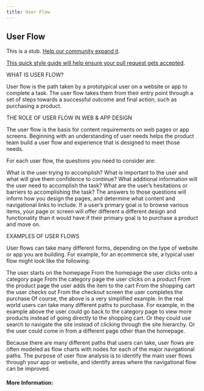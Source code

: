 ```yaml
---
title: User Flow
---
```

## User Flow

This is a stub. <a href='https://github.com/freecodecamp/guides/tree/master/src/pages/user-experience-design/user-flow/index.md' target='_blank' rel='nofollow'>Help our community expand it</a>.

<a href='https://github.com/freecodecamp/guides/blob/master/README.md' target='_blank' rel='nofollow'>This quick style guide will help ensure your pull request gets accepted</a>.

<!-- The article goes here, in GitHub-flavored Markdown. Feel free to add YouTube videos, images, and CodePen/JSBin embeds  -->
WHAT IS USER FLOW?

User flow is the path taken by a prototypical user on a website or app to complete a task. The user flow takes them from their entry point through a set of steps towards a successful outcome and final action, such as purchasing a product.

THE ROLE OF USER FLOW IN WEB & APP DESIGN

The user flow is the basis for content requirements on web pages or app screens. Beginning with an understanding of user needs helps the product team build a user flow and experience that is designed to meet those needs.

For each user flow, the questions you need to consider are:

What is the user trying to accomplish?
What is important to the user and what will give them confidence to continue?
What additional information will the user need to accomplish the task?
What are the user’s hesitations or barriers to accomplishing the task?
The answers to those questions will inform how you design the pages, and determine what content and navigational links to include. If a user’s primary goal is to browse various items, your page or screen will offer different a different design and functionality than it would have if their primary goal is to purchase a product and move on.

EXAMPLES OF USER FLOWS

User flows can take many different forms, depending on the type of website or app you are building. For example, for an ecommerce site, a typical user flow might look like the following:

The user starts on the homepage
From the homepage the user clicks onto a category page
From the category page the user clicks on a product
From the product page the user adds the item to the cart
From the shopping cart the user checks out
From the checkout screen the user completes the purchase
Of course, the above is a very simplified example. In the real world users can take many different paths to purchase. For example, in the example above the user could go back to the category page to view more products instead of going directly to the shopping cart. Or they could use search to navigate the site instead of clicking through the site hierarchy. Or the user could come in from a different page other than the homepage.

Because there are many different paths that users can take, user flows are often modeled as flow charts with nodes for each of the major navigational paths. The purpose of user flow analysis is to identify the main user flows through your app or website, and identify areas where the navigational flow can be improved.

#### More Information:
<!-- Please add any articles you think might be helpful to read before writing the article -->


